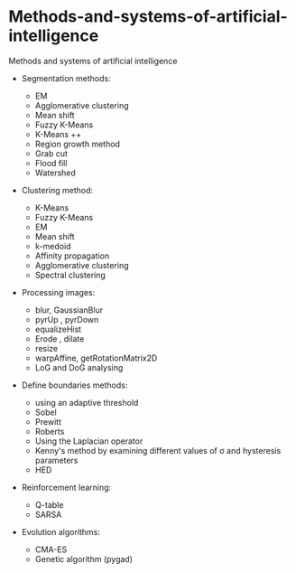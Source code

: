 # Methods-and-systems-of-artificial-intelligence
Methods and systems of artificial intelligence

- Segmentation methods:
  - ЕМ
  - Agglomerative clustering
  - Mean shift
  - Fuzzy K-Means
  - K-Means ++
  - Region growth method
  - Grab cut
  - Flood fill 
  - Watershed 
  
- Clustering method:
  - K-Means
  - Fuzzy K-Means
  - EM
  - Mean shift
  - k-medoid
  - Affinity propagation
  - Agglomerative clustering
  - Spectral clustering

- Processing images:
  - blur, GaussianBlur
  - pyrUp , pyrDown
  - equalizeHist
  - Erode , dilate
  - resize
  - warpAffine, getRotationMatrix2D
  - LoG and DoG analysing

- Define boundaries methods:
  - using an adaptive threshold
  - Sobel
  - Prewitt
  - Roberts
  - Using the Laplacian operator
  - Kenny's method by examining different values of σ and hysteresis parameters
  - HED

- Reinforcement learning:
  - Q-table
  - SARSA
    
- Evolution algorithms:
  - CMA-ES
  - Genetic algorithm (pygad)
